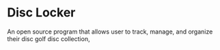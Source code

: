 # Disc Locker
An open source program that allows user to track, manage, and organize their disc golf disc collection,
